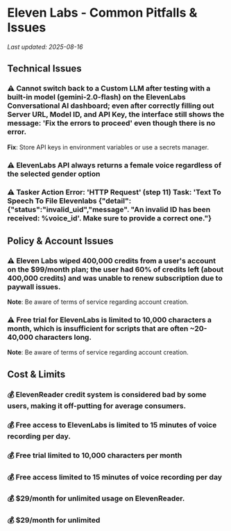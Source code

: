 # Eleven Labs - Common Pitfalls & Issues

*Last updated: 2025-08-16*

## Technical Issues

### ⚠️ Cannot switch back to a Custom LLM after testing with a built-in model (gemini-2.0-flash) on the ElevenLabs Conversational AI dashboard; even after correctly filling out Server URL, Model ID, and API Key, the interface still shows the message: 'Fix the errors to proceed' even though there is no error.
**Fix**: Store API keys in environment variables or use a secrets manager.

### ⚠️ ElevenLabs API always returns a female voice regardless of the selected gender option

### ⚠️ Tasker Action Error: 'HTTP Request' (step 11) Task: 'Text To Speech To File Elevenlabs {"detail":{"status":"invalid_uid","message". "An invalid ID has been received: %voice_id'. Make sure to provide a correct one."}

## Policy & Account Issues

### ⚠️ Eleven Labs wiped 400,000 credits from a user's account on the $99/month plan; the user had 60% of credits left (about 400,000 credits) and was unable to renew subscription due to paywall issues.
**Note**: Be aware of terms of service regarding account creation.

### ⚠️ Free trial for ElevenLabs is limited to 10,000 characters a month, which is insufficient for scripts that are often ~20-40,000 characters long.
**Note**: Be aware of terms of service regarding account creation.

## Cost & Limits

### 💰 ElevenReader credit system is considered bad by some users, making it off-putting for average consumers.

### 💰 Free access to ElevenLabs is limited to 15 minutes of voice recording per day.

### 💰 Free trial limited to 10,000 characters per month

### 💰 Free access limited to 15 minutes of voice recording per day

### 💰 $29/month for unlimited usage on ElevenReader.

### 💰 $29/month for unlimited

